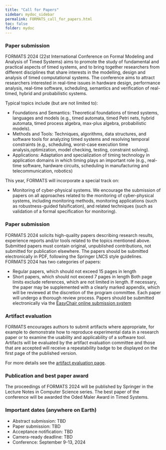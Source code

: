```yaml
---
title: "Call for Papers"
sidebar: mydoc_sidebar
permalink: FORMATS_call_for_papers.html
toc: false 
folder: mydoc
---
```

### Paper submission
FORMATS 2024 (22st International Conference on Formal Modeling and Analysis of Timed Systems) aims to promote the study of fundamental and practical aspects of timed systems, and to bring together researchers from different disciplines that share interests in the modelling, design and analysis of timed computational systems. The conference aims to attract researchers interested in real-time issues in hardware design, performance analysis, real-time software, scheduling, semantics and verification of real-timed, hybrid and probabilistic systems.

Typical topics include (but are not limited to):
* Foundations and Semantics: Theoretical foundations of timed systems, languages and models (e.g., timed automata, timed Petri nets, hybrid automata, timed process algebra, max-plus algebra, probabilistic models).
* Methods and Tools: Techniques, algorithms, data structures, and software tools for analyzing timed systems and resolving temporal constraints (e.g., scheduling, worst-case execution time analysis,optimization, model checking, testing, constraint solving).
* Applications: Adaptation and specialization of timing technology in application domains in which timing plays an important role (e.g., real-time software, hardware circuits, scheduling in manufacturing and telecommunication, robotics)

This year, FORMATS will incorporate a special track on:
* Monitoring of cyber-physical systems. We encourage the submission of papers on all approaches related to the monitoring of cyber-physical systems, including monitoring methods, monitoring applications (such as robustness-guided falsification), and related techniques (such as validation of a formal specification for monitoring).

### Paper submission
FORMATS 2024 solicits high-quality papers describing research results, experience reports and/or tools related to the topics mentioned above. Submitted papers must contain original, unpublished contributions, not submitted for publication elsewhere. The papers should be submitted electronically in PDF, following the Springer LNCS style guidelines. FORMATS 2024 has two categories of papers:
* Regular papers, which should not exceed 15 pages in length
* Short papers, which should not exceed 7 pages in length
Both page limits exclude references, which are not limited in length. If necessary, the paper may be supplemented with a clearly marked appendix, which will be reviewed at the discretion of the program committee. Each paper will undergo a thorough review process. Papers should be submitted electronically via the <a href=""  target="_blank">EasyChair online submission system</a>

### Artifact evaluation
FORMATS encourages authors to submit artifacts where appropriate, for example to demonstrate how to reproduce experimental data in a research paper or to examine the usability and applicability of a software tool. Artifacts will be evaluated by the artifact evaluation committee and those that are accepted will receive a repeatability badge to be displayed on the first page of the published version.

For more details see the [artifact evaluation page](FORMATS_artifact_evaluation_process.html).

### Publication and best paper award
The proceedings of FORMATS 2024 will be published by Springer in the Lecture Notes in Computer Science series. The best paper of the conference will be awarded the Oded Maler Award in Timed Systems.

### Important dates (anywhere on Earth)
* Abstract submission: TBD
* Paper submission: TBD
* Acceptance notification: TBD
* Camera-ready deadline: TBD
* Conference: September 9-13, 2024
